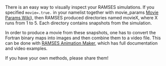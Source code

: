 

There is an easy way to visually inspect your RAMSES simulations. If you specified `movie=.true.` in your namelist together with movie_params [Movie Params Wiki](./Movies)), then RAMSES produced directories named movieX, where X runs from 1 to 5. Each directory contains snapshots from the simulation. 

In order to produce a movie from these snapshots, one has to convert the Fortran binary maps into images and then combine them to a video file. This can be done with [RAMSES Animation Maker](https://bitbucket.org/biernacki/ram), which has full documentation and video examples.

If you have your own methods, please share them!
